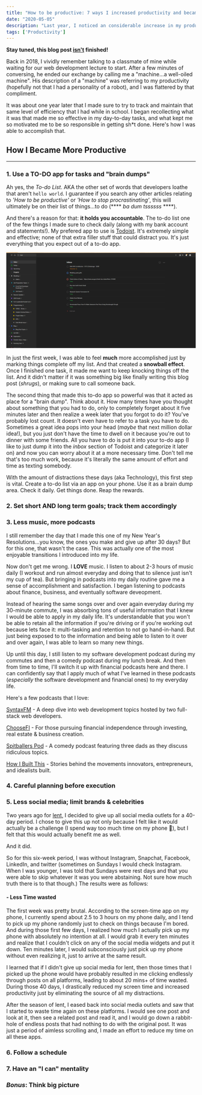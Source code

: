 ```yaml
---
title: "How to be productive: 7 ways I increased productivity and became more efficient 🧠"
date: "2020-05-05"
description: "Last year, I noticed an considerable increase in my productivity after applying these few things in my daily life."
tags: ['Productivity']
---
```


**Stay tuned, this blog post <u>isn't</u> finished!**

Back in 2018, I vividly remember talking to a classmate of mine while waiting for our web development lecture to start. After a few minutes of conversing, he ended our exchange by calling me a "machine...a well-oiled machine". His description of a "machine" was referring to my productivity (hopefully not that I had a personality of a robot), and I was flattered by that compliment.

It was about one year later that I made sure to try to track and maintain that same level of efficiency that I had while in school. I began recollecting what it was that made me so effective in my day-to-day tasks, and what kept me so motivated me to be so responsible in getting sh*t done. Here's how I was able to accomplish that.

## How I Became More Productive
---

### 1. Use a TO-DO app for tasks and "brain dumps"

Ah yes, the *To-do List*. AKA the other set of words that developers loathe that aren't `hello world`. I guarantee if you search any other articles relating to *'How to be productive'* or *'How to stop procrastinating'*, this will ultimately be on their list of things...to do (**** *ba dum tssssss* ****).

And there's a reason for that: **it holds you accountable**. The to-do list one of the few things I made sure to check daily (along with my bank account and statements!). My prefered app to use is <a href="https://todoist.com/app/" target="_blank">Todoist</a>. It's extremely simple and effective; none of that extra filler stuff that could distract you. It's just everything that you expect out of a to-do app.

![Todoist](./todoist.png)

In just the first week, I was able to feel **much** more accomplished just by marking things complete off my list. And that created a **snowball effect**. Once I finished one task, it made me want to keep knocking things off the list. And it didn't matter if it was something big like finally writing this blog post (*shrugs*), or making sure to call someone back.

The second thing that made this to-do app so powerful was that it acted as place for a "brain dump". Think about it. How many times have you thought about something that you had to do, only to completely forget about it five minutes later and then realize a week later that you forgot to do it? You've probably lost count. It doesn't even have to refer to a task you have to do. Sometimes a great idea pops into your head (*maybe* that next million dollar idea!), but you just don't have the time to dwell on it because you're out to dinner with some friends. All you have to do is put it into your to-do app (I like to just dump it into the *inbox* section of Todoist and categorize it later on) and now you can worry about it at a more necessary time. Don't tell me that's too much work, because it's literally the same amount of effort and time as texting somebody.

With the amount of distractions these days (aka Technology), this first step is vital. Create a to-do list via an app on your phone. Use it as a brain dump area. Check it daily. Get things done. Reap the rewards.



### 2. Set short AND long term goals; track them accordingly

### 3. Less music, more podcasts

I still remember the day that I made this one of my New Year's Resolutions...you know, the ones you make and give up after 30 days? But for this one, that wasn't the case. This was actually one of the most enjoyable transitions I introduced into my life.

Now don't get me wrong. I **LOVE** music. I listen to about 2-3 hours of music daily (I workout and run almost everyday and doing that to silence just isn't my cup of tea). But bringing in podcasts into my daily routine gave me a sense of accomplishment and satisfaction. I began listening to podcasts about finance, business, and eventually software deveopment.

Instead of hearing the same songs over and over again everyday during my 30-minute commute, I was absorbing tons of useful information that I knew I would be able to apply in my daily life. It's understandable that you won't be able to retain all the information if you're driving or if you're working out because lets face it: multi-tasking and retention to not go hand-in-hand. But just being exposed to to the information and being able to listen to it over and over again, I was able to learn so many new things.

Up until this day, I still listen to my software development podcast during my commutes and then a comedy podcast during my lunch break. And then from time to time, I'll switch it up with financial podcasts here and there. I can confidently say that I apply much of what I've learned in these podcasts (*especially* the software development and financial ones) to my everyday life.

Here's a few podcasts that I love:

<a href="https://syntax.fm/" target="_blank">SyntaxFM</a> - A deep dive into web development topics hosted by two full-stack web developers.
</br>

<a href="https://www.choosefi.com/" target="_blank">ChooseFI</a> - For those pursuing financial independence through investing, real estate & business creation.
</br>

<a href="http://www.spitballerspod.com/" target="_blank">Spitballers Pod</a> - A comedy podcast featuring three dads as they discuss ridiculous topics.
</br>

<a href="https://www.npr.org/podcasts/510313/how-i-built-this" target="_blank">How I Built This</a> - Stories behind the movements innovators, entrepreneurs, and idealists built.

### 4. Careful planning before execution

### 5. Less social media; limit brands & celebrities

Two years ago for <a href="https://en.wikipedia.org/wiki/Lent" target="blank">lent</a>, I decided to give up all social media outlets for a 40-day period. I chose to give this up not only because I felt like it would actually be a challenge (I spend way too much time on my phone 🤷), but I felt that this would actually benefit me as well.

And it did.

So for this six-week period, I was without Instagram, Snapchat, Facebook, LinkedIn, and twitter (sometimes on Sundays I would check Instagram. When I was younger, I was told that Sundays were rest days and that you were able to skip whatever it was you were abstaining. Not sure how much truth there is to that though.) The results were as follows:

#### - Less Time wasted

The first week was pretty brutal. According to the screen-time app on my phone, I currently spend about 2.5 to 3 hours on my phone daily, and I tend to pick up my phone randomly just to check on things because I'm bored. And during those first few days, I realized how much I actually pick up my phone with absolutely no intention at all. I would grab it every ten minutes and realize that I couldn't click on any of the social media widgets and put it down. Ten minutes later, I would subconsciously just pick up my phone without even realizing it, just to arrive at the same result.

I learned that if I didn't give up social media for lent, then those times that I picked up the phone would have probably resulted in me clicking endlessly through posts on all platforms, leading to about 20 mins+ of time wasted. During those 40 days, I drastically reduced my screen time and increased productivity just by eliminating the source of all my distractions.

After the season of lent, I eased back into social media outlets and saw that I started to waste time again on these platforms. I would see one post and look at it, then see a related post and read it, and I would go down a rabbit-hole of endless posts that had nothing to do with the original post. It was just a period of aimless scrolling and, I made an effort to reduce my time on all these apps.

### 6. Follow a schedule

### 7. Have an "I can" mentality

### *Bonus*:  Think big picture





